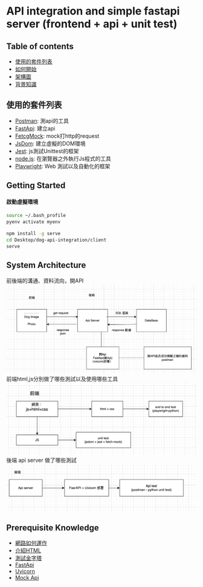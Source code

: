 # API integration and simple fastapi server (frontend + api + unit test)


## Table of contents

- <a href="#tech-stack">使用的套件列表</a>
- <a href="#getting-started">如何開始</a>
- <a href="#system-architecture">架構圖</a>
- <a href="#prerequisite">背景知識</a>

<h2 id="tech-stack">使用的套件列表</h2>


- [Postman](https://github.com/postmanlabs/postman-app-support): 測api的工具
- [FastApi](https://github.com/tiangolo/fastapi/blob/master/README.md): 建立api
- [FetcgMock](https://github.com/wheresrhys/fetch-mock): mock打http的request
- [JsDom](https://github.com/jsdom/jsdom): 建立虛擬的DOM環境
- [Jest](https://trpc.io): js測試Unittest的框架
- [node.js](https://github.com/nodejs): 在瀏覽器之外執行Js程式的工具
- [Playwright](https://github.com/nodejs):  Web 測試以及自動化的框架

<h2 id="getting-started">Getting Started</h2>


#### 啟動虛擬環境
```bash
source ~/.bash_profile
pyenv activate myenv
```

```bash
npm install -g serve
cd Desktop/dog-api-integration/client
serve
```

<h2 id="system-architecture">System Architecture</h2>

前後端的溝通、資料流向，開API
![Full Stack Architecture Overview](screenshot/full-stack-architecture-overview.png)
前端html,js分別做了哪些測試以及使用哪些工具
![Frontend Architecture Overview](screenshot/frontend-architecture-overview.png)
後端 api server 做了哪些測試
![Backend Architecture Overview](screenshot/backend-architecture-overview.png)


<h2 id="prerequisite">Prerequisite Knowledge</h2>

- [網路如何運作](https://developer.mozilla.org/zh-TW/docs/Learn/Getting_started_with_the_web/How_the_Web_works)
- [介紹HTML](https://developer.mozilla.org/zh-TW/docs/Learn/HTML/Introduction_to_HTML)
- [測試金字塔](https://medium.com/@nathankpeck/microservice-testing-unit-tests-d795194fe14e)
- [FastApi](https://github.com/tiangolo/fastapi/blob/master/README.md)
- [Uvicorn](https://stackoverflow.com/questions/71435960/what-is-the-purpose-of-uvicorn)
- [Mock Api](https://ithelp.ithome.com.tw/m/articles/10270202)






